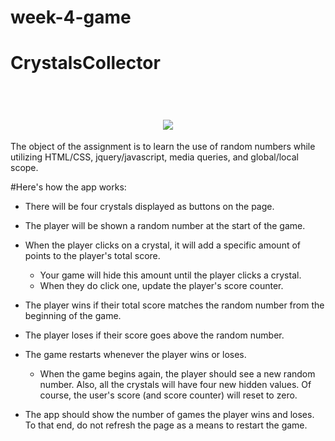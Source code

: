 # week-4-game

# CrystalsCollector
<h1 align="center">
  <br>
  <img src="https://github.com/Southerngirl13/week-4-game/blob/master/assets/images/readme.png">
</h1>

The object of the assignment is to learn the use of random numbers while utilizing HTML/CSS, jquery/javascript, media queries, and global/local scope.



#Here's how the app works:

   * There will be four crystals displayed as buttons on the page.

   * The player will be shown a random number at the start of the game.

   * When the player clicks on a crystal, it will add a specific amount of points to the player's total score. 

     * Your game will hide this amount until the player clicks a crystal.
     * When they do click one, update the player's score counter.

   * The player wins if their total score matches the random number from the beginning of the game.

   * The player loses if their score goes above the random number.

   * The game restarts whenever the player wins or loses.

     * When the game begins again, the player should see a new random number. Also, all the crystals will have four new hidden values. Of course, the user's score (and score counter) will reset to zero.

   * The app should show the number of games the player wins and loses. To that end, do not refresh the page as a means to restart the game.